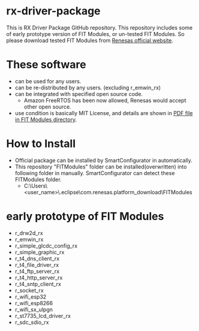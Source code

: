 # rx-driver-package
This is RX Driver Package GitHub repository.
This repository includes some of early prototype version of FIT Modules, or un-tested FIT Modules.
So please download tested FIT Modules from [Renesas official website](https://www.renesas.com/products/software-tools/software-os-middleware-driver/software-package/rx-driver-package.html).

# These software
- can be used for any users.
- can be re-distributed by any users. (excluding r_emwin_rx)
- can be integrated with specified open source code. 
    - Amazon FreeRTOS has been now allowed, Renesas would accept other open source.
- use condition is basically MIT License, and details are shown in [PDF file in FIT Modules directory](https://github.com/renesas/rx-driver-package/tree/master/FITModules).

# How to Install
- Official package can be installed by SmartConfigurator in automatically.
- This repository "FITModules" folder can be installed(overwritten) into following folder in manually. SmartConfigurator can detect these FITModules folder.
    - C:\Users\\<user_name>\\.eclipse\com.renesas.platform_download\FITModules
    
# early prototype of FIT Modules
- r_drw2d_rx
- r_emwin_rx
- r_simple_glcdc_config_rx
- r_simple_graphic_rx
- r_t4_dns_client_rx
- r_t4_file_driver_rx
- r_t4_ftp_server_rx
- r_t4_http_server_rx
- r_t4_sntp_client_rx
- r_socket_rx
- r_wifi_esp32
- r_wifi_esp8266
- r_wifi_sx_ulpgn
- r_st7735_lcd_driver_rx
- r_sdc_sdio_rx
